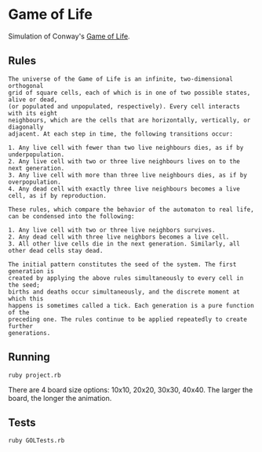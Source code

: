 # Game of Life

Simulation of Conway's [Game of Life](https://en.wikipedia.org/wiki/Conway%27s_Game_of_Life).

## Rules
```
The universe of the Game of Life is an infinite, two-dimensional orthogonal 
grid of square cells, each of which is in one of two possible states, alive or dead,
(or populated and unpopulated, respectively). Every cell interacts with its eight
neighbours, which are the cells that are horizontally, vertically, or diagonally 
adjacent. At each step in time, the following transitions occur:

1. Any live cell with fewer than two live neighbours dies, as if by underpopulation.
2. Any live cell with two or three live neighbours lives on to the next generation.
3. Any live cell with more than three live neighbours dies, as if by overpopulation.
4. Any dead cell with exactly three live neighbours becomes a live cell, as if by reproduction.

These rules, which compare the behavior of the automaton to real life, can be condensed into the following:

1. Any live cell with two or three live neighbors survives.
2. Any dead cell with three live neighbors becomes a live cell.
3. All other live cells die in the next generation. Similarly, all other dead cells stay dead.

The initial pattern constitutes the seed of the system. The first generation is 
created by applying the above rules simultaneously to every cell in the seed; 
births and deaths occur simultaneously, and the discrete moment at which this 
happens is sometimes called a tick. Each generation is a pure function of the 
preceding one. The rules continue to be applied repeatedly to create further 
generations.
```

## Running

```
ruby project.rb
```

There are 4 board size options: 10x10, 20x20, 30x30, 40x40. The larger the board, the longer the animation.

## Tests
```
ruby GOLTests.rb
```